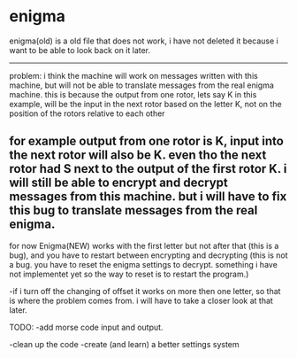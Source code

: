 # enigma

enigma(old) is a old file that does not work, i have not deleted it because i want to be able to look back on it later.

-------------
problem: i think the machine will work on messages written with this machine, but will not be able to translate messages from the real enigma machine.
this is because the output from one rotor, lets say K in this example, will be the input in the next rotor based on the letter K, not on the position of the rotors relative to each other

for example output from one rotor is K, input into the next rotor will also be K. even tho the next rotor had S next to the output of the first rotor K.
i will still be able to encrypt and decrypt messages from this machine. but i will have to fix this bug to translate messages from the real enigma.
-------------

for now Enigma(NEW) works with the first letter but not after that (this is a bug), and you have to restart between encrypting and decrypting (this is not a bug. you have to reset the enigma settings to decrypt. something i have not implementet yet so the way to reset is to restart the program.)

-if i turn off the changing of offset it works on more then one letter, so that is where the problem comes from. i will have to take a closer look at that later.



TODO:
-add morse code input and output.

-clean up the code
-create (and learn) a better settings system